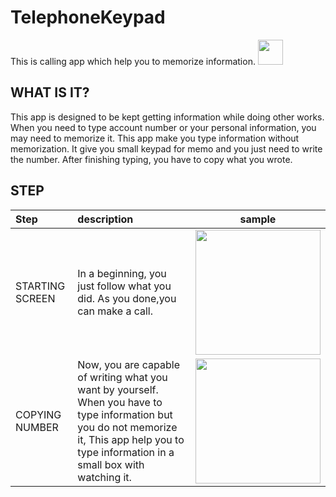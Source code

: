 # TelephoneKeypad
This is calling app which help you to memorize information.
<img src="https://imagizer.imageshack.us/v2/615x615q90/r/923/V4KXFV.png" width=40/>

## WHAT IS IT?
This app is designed to be kept getting information while doing other works. When you need to type account number or your personal information, you may need to memorize it. This app make you type information without memorization. It give you small keypad for memo and you just need to write the number. After finishing typing, you have to copy what you wrote.

## STEP
|Step|description|sample| 
|:--- |:----|:----:|
|STARTING SCREEN| In a beginning, you just follow what you did. As you done,you can make a call.|<img src="https://imagizer.imageshack.us/v2/328x615q90/r/924/ESg6Io.png" width=200/> |
|COPYING NUMBER| Now, you are capable of writing what you want by yourself. When you have to type information but you do not memorize it, This app help you to type information in a small box with watching it.|<img src="https://imagizer.imageshack.us/v2/329x615q90/r/923/etIOxC.png" width=200/>|
